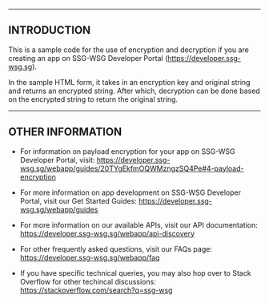 ------------
INTRODUCTION
------------

This is a sample code for the use of encryption and decryption if you are creating
an app on SSG-WSG Developer Portal (https://developer.ssg-wsg.sg).

In the sample HTML form, it takes in an encryption key and original string and
returns an encrypted string. After which, decryption can be done based on the
encrypted string to return the original string.

-----------------
OTHER INFORMATION
-----------------

 * For information on payload encryption for your app on SSG-WSG Developer Portal, visit:
   https://developer.ssg-wsg.sg/webapp/guides/20TYgEkfmOQWMzngzSQ4Pe#4-payload-encryption

 * For more information on app development on SSG-WSG Developer Portal, visit our Get Started Guides:
   https://developer.ssg-wsg.sg/webapp/guides
   
 * For more information on our available APIs, visit our API documentation:
   https://developer.ssg-wsg.sg/webapp/api-discovery

 * For other frequently asked questions, visit our FAQs page:
   https://developer.ssg-wsg.sg/webapp/faq

 * If you have specific technical queries, you may also hop over to Stack Overflow for other techincal discussions:
   https://stackoverflow.com/search?q=ssg-wsg
